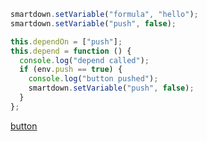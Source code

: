 ```javascript /autoplay
smartdown.setVariable("formula", "hello");
smartdown.setVariable("push", false);

this.dependOn = ["push"];
this.depend = function () {
  console.log("depend called");
  if (env.push == true) {
    console.log("button pushed");
    smartdown.setVariable("push", false);
  }
};
```

[button](:=push=true)
[](:!formula|markdown)
